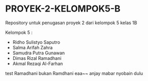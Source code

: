 # PROYEK-2-KELOMPOK5-B
Repository untuk penugasan proyek 2 dari kelompok 5 kelas 1B

Kelompok 5 : 
- Ridho Sulistyo Saputro
- Salma Arifah Zahra
- Samudra Putra Gunawan
- Dimas Rizal Ramadhani 
- Akmal Rezaqi Al-Farhan

test 
Ramadhani bukan Ramdhani eaa~~ anjay mabar
nyobain dulu